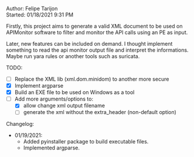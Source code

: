 Author: Felipe Tarijon  
Started: 01/18/2021 9:31 PM  
  
Firstly, this project aims to generate a valid XML document to be used on APIMonitor software to filter and monitor the API calls using an PE as input.  
  
Later, new features can be included on demand. I thought implement something to read the api monitor output file and interpret the informations. Maybe run yara rules or another tools such as suricata.  
  
TODO:    
* [ ] Replace the XML lib (xml.dom.minidom) to another more secure  
* [x] Implement argparse  
* [x] Build an EXE file to be used on Windows as a tool  
* [ ] Add more arguments/options to:  
    * [x] allow change xml output filename  
    * [ ] generate the xml without the extra_header (non-default option)  
  
Changelog:  
* 01/19/2021:  
    * Added pyinstaller package to build executable files.  
    * Implemented argparse.